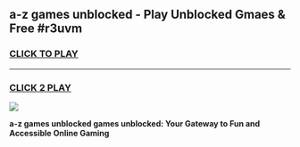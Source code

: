 
## a-z games unblocked - Play Unblocked Gmaes & Free #r3uvm
<h3>
<a href="https://premium.freeplayer.one?title=a-z_games_unblocked&ref=01M">CLICK TO PLAY</a></h3>
<hr>

<h3>
<a href="https://premium.freeplayer.one?title=a-z_games_unblocked&ref=01M">CLICK 2 PLAY</a>
  
</h3>

<a href="https://premium.freeplayer.one?title=a-z_games_unblocked&ref=01M"><img src="https://clearcache.store/games.png"></a>


**a-z games unblocked games unblocked: Your Gateway to Fun and Accessible Online Gaming**
